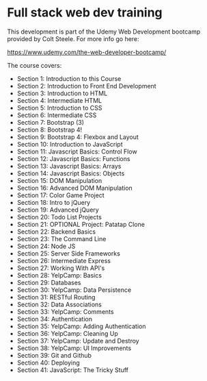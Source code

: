# Full stack web dev training

This development is part of the Udemy Web Development bootcamp provided by Colt Steele. For more info go here:

https://www.udemy.com/the-web-developer-bootcamp/

The course covers:

* Section 1: Introduction to this Course
* Section 2: Introduction to Front End Development
* Section 3: Introduction to HTML
* Section 4: Intermediate HTML
* Section 5: Introduction to CSS
* Section 6: Intermediate CSS
* Section 7: Bootstrap (3)
* Section 8: Bootstrap 4!
* Section 9: Bootstrap 4: Flexbox and Layout
* Section 10: Introduction to JavaScript
* Section 11: Javascript Basics: Control Flow
* Section 12: Javascript Basics: Functions
* Section 13: Javascript Basics: Arrays
* Section 14: Javascript Basics: Objects
* Section 15: DOM Manipulation
* Section 16: Advanced DOM Manipulation
* Section 17: Color Game Project
* Section 18: Intro to jQuery
* Section 19: Advanced jQuery
* Section 20: Todo List Projects
* Section 21: OPTIONAL Project: Patatap Clone
* Section 22: Backend Basics
* Section 23: The Command Line
* Section 24: Node JS
* Section 25: Server Side Frameworks
* Section 26: Intermediate Express
* Section 27: Working With API's
* Section 28: YelpCamp: Basics
* Section 29: Databases
* Section 30: YelpCamp: Data Persistence
* Section 31: RESTful Routing
* Section 32: Data Associations
* Section 33: YelpCamp: Comments
* Section 34: Authentication
* Section 35: YelpCamp: Adding Authentication
* Section 36: YelpCamp: Cleaning Up
* Section 37: YelpCamp: Update and Destroy
* Section 38: YelpCamp: UI Improvements
* Section 39: Git and Github
* Section 40: Deploying
* Section 41: JavaScript: The Tricky Stuff
